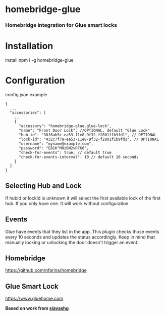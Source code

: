# homebridge-glue
### Homebridge integration for Glue smart locks

# Installation
install npm i -g homebridge-glue

# Configuration
config.json example
```
{
  ...
  "accessories": [
    ...
    {
      "accessory": "homebridge-glue.glue-lock",
      "name": "Front Door Lock", //OPTIONAL, default "Glue Lock"
      "hub-id": "38f6ab5c-ea53-11e8-9f32-f2801f1b9fd1", // OPTIONAL
      "lock-id": "432c7f7a-ea53-11e8-9f32-f2801f1b9fd1", // OPTIONAL
      "username": "myname@example.com",
      "password": "EB1K^M0zBN2vRFK6",
      "check-for-events": true, // default true
      "check-for-events-interval": 10 // default 10 seconds
    }
  ]
}

```

## Selecting Hub and Lock
If hubId or lockId is unknown it will select the first available lock of the first hub. If you only have one. It will work without configuration.


## Events
Glue have events that they list in the app. This plugin checks those events every 10 seconds and updates the status accordingly. Keep in mind that manually locking or unlocking the door doesn't trigger an event.


## Homebridge
https://github.com/nfarina/homebridge


## Glue Smart Lock
https://www.gluehome.com








**Based on work from [siavashg](https://github.com/siavashg/homebridge-glue)**
